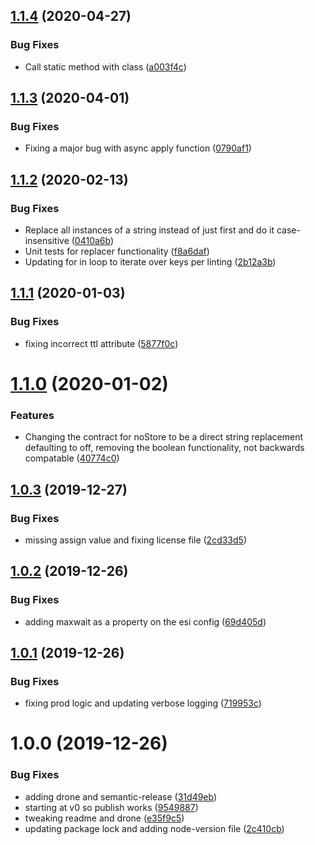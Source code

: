 ## [1.1.4](https://github.com/meltwater/esi-include-webpack-plugin/compare/v1.1.3...v1.1.4) (2020-04-27)


### Bug Fixes

* Call static method with class ([a003f4c](https://github.com/meltwater/esi-include-webpack-plugin/commit/a003f4c733ab01a7189c716db383b254ff3a63dd))

## [1.1.3](https://github.com/meltwater/esi-include-webpack-plugin/compare/v1.1.2...v1.1.3) (2020-04-01)


### Bug Fixes

* Fixing a major bug with async apply function ([0790af1](https://github.com/meltwater/esi-include-webpack-plugin/commit/0790af1696ffc8713cbe72bb42fe8fd11ee355e3))

## [1.1.2](https://github.com/meltwater/esi-include-webpack-plugin/compare/v1.1.1...v1.1.2) (2020-02-13)


### Bug Fixes

* Replace all instances of a string instead of just first and do it case-insensitive ([0410a6b](https://github.com/meltwater/esi-include-webpack-plugin/commit/0410a6bbc831a7306d3f614e9f95fddf7c178fa8))
* Unit tests for replacer functionality ([f8a6daf](https://github.com/meltwater/esi-include-webpack-plugin/commit/f8a6dafdc06dbb5636ad80b34843c92a982ac727))
* Updating for in loop to iterate over keys per linting ([2b12a3b](https://github.com/meltwater/esi-include-webpack-plugin/commit/2b12a3bc2d22f3172e0835df6f188e5ad368366f))

## [1.1.1](https://github.com/meltwater/esi-include-webpack-plugin/compare/v1.1.0...v1.1.1) (2020-01-03)


### Bug Fixes

* fixing incorrect ttl attribute ([5877f0c](https://github.com/meltwater/esi-include-webpack-plugin/commit/5877f0cc6ba80e6bc248017ef50c48141d53bcb4))

# [1.1.0](https://github.com/meltwater/esi-include-webpack-plugin/compare/v1.0.3...v1.1.0) (2020-01-02)


### Features

* Changing the contract for noStore to be a direct string replacement defaulting to off, removing the boolean functionality, not backwards compatable ([40774c0](https://github.com/meltwater/esi-include-webpack-plugin/commit/40774c008af9cd0209970540266dc61a43f995da))

## [1.0.3](https://github.com/meltwater/esi-include-webpack-plugin/compare/v1.0.2...v1.0.3) (2019-12-27)


### Bug Fixes

* missing assign value and fixing license file ([2cd33d5](https://github.com/meltwater/esi-include-webpack-plugin/commit/2cd33d50a33c58b109e9bfe86ca2e3810836da10))

## [1.0.2](https://github.com/meltwater/esi-include-webpack-plugin/compare/v1.0.1...v1.0.2) (2019-12-26)


### Bug Fixes

* adding maxwait as a property on the esi config ([69d405d](https://github.com/meltwater/esi-include-webpack-plugin/commit/69d405d714d7590dda978df1b626f37f3fc3da54))

## [1.0.1](https://github.com/meltwater/esi-include-webpack-plugin/compare/v1.0.0...v1.0.1) (2019-12-26)


### Bug Fixes

* fixing prod logic and updating verbose logging ([719953c](https://github.com/meltwater/esi-include-webpack-plugin/commit/719953c024d9f21ae7ed1fe3de094fcc7d6647ea))

# 1.0.0 (2019-12-26)


### Bug Fixes

* adding drone and semantic-release ([31d49eb](https://github.com/meltwater/esi-include-webpack-plugin/commit/31d49eb623cbf92cf8c19021cdbb9c1af1a87f6b))
* starting at v0 so publish works ([9549887](https://github.com/meltwater/esi-include-webpack-plugin/commit/95498876102e5b8a20b860f7cdb293814ab1a03c))
* tweaking readme and drone ([e35f9c5](https://github.com/meltwater/esi-include-webpack-plugin/commit/e35f9c510f003cea33e207784bc4d6a260e0ac2e))
* updating package lock and adding node-version file ([2c410cb](https://github.com/meltwater/esi-include-webpack-plugin/commit/2c410cb6b393e94dcc1ae1c1ca7eba0a86259c9e))
